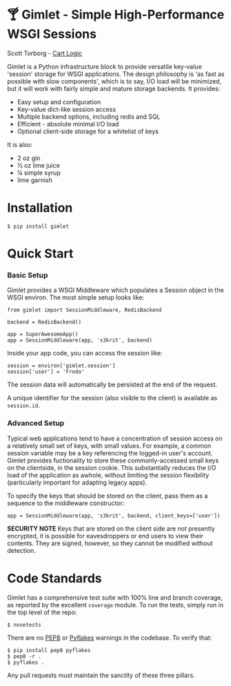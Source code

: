&#127864; Gimlet - Simple High-Performance WSGI Sessions
========================================================

Scott Torborg - [Cart Logic](http://www.cartlogic.com)

Gimlet is a Python infrastructure block to provide versatile key-value
'session' storage for WSGI applications. The design philosophy is 'as fast as
possible with slow components', which is to say, I/O load will be minimized,
but it will work with fairly simple and mature storage backends. It provides:

* Easy setup and configuration
* Key-value dict-like session access
* Multiple backend options, including redis and SQL
* Efficient - absolute minimal I/O load
* Optional client-side storage for a whitelist of keys

It is also:

* 2 oz gin
* &frac12; oz lime juice
* &frac14; simple syrup
* lime garnish


Installation
============

    $ pip install gimlet


Quick Start
===========

### Basic Setup ###

Gimlet provides a WSGI Middleware which populates a Session object in the
WSGI environ. The most simple setup looks like:

    from gimlet import SessionMiddleware, RedisBackend

    backend = RedisBackend()

    app = SuperAwesomeApp()
    app = SessionMiddleware(app, 's3krit', backend)

Inside your app code, you can access the session like:

    session = environ['gimlet.session']
    session['user'] = 'Frodo'

The session data will automatically be persisted at the end of the request.

A unique identifier for the session (also visible to the client) is available
as ``session.id``.

### Advanced Setup ###

Typical web applications tend to have a concentration of session access on a
relatively small set of keys, with small values. For example, a common session
variable may be a key referencing the logged-in user's account. Gimlet provides
fuctionality to store these commonly-accessed small keys on the clientside, in
the session cookie. This substantially reduces the I/O load of the application
as awhole, without limiting the session flexibility (particularly important for
adapting legacy apps).

To specify the keys that should be stored on the client, pass them as a
sequence to the middleware constructor:

    app = SessionMiddleware(app, 's3krit', backend, client_keys=['user'])

**SECURITY NOTE** Keys that are stored on the client side are not presently encrypted, it is possible for eavesdroppers or end users to view their contents. They are signed, however, so they cannot be modified without detection.


Code Standards
==============

Gimlet has a comprehensive test suite with 100% line and branch coverage, as
reported by the excellent ``coverage`` module. To run the tests, simply run in
the top level of the repo:

    $ nosetests

There are no [PEP8](http://www.python.org/dev/peps/pep-0008/) or
[Pyflakes](http://pypi.python.org/pypi/pyflakes) warnings in the codebase. To
verify that:

    $ pip install pep8 pyflakes
    $ pep8 -r .
    $ pyflakes .

Any pull requests must maintain the sanctity of these three pillars.
